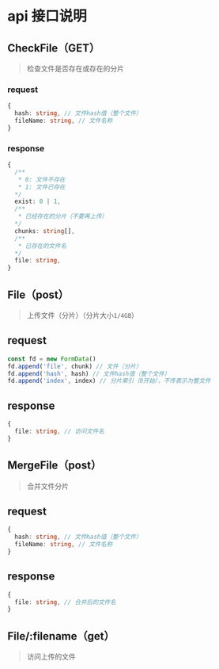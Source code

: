 # api 接口说明

## CheckFile（GET）

> 检查文件是否存在或存在的分片

### request

```ts
{
  hash: string, // 文件hash值（整个文件）
  fileName: string, // 文件名称
}
```

### response

```ts
{
  /**
   * 0: 文件不存在
   * 1: 文件已存在
  */
  exist: 0 | 1,
  /**
   * 已经存在的分片（不要再上传）
  */
  chunks: string[],
  /**
   * 已存在的文件名
  */
  file: string,
}
```

## File（post）

> 上传文件（分片）（分片大小`1/4GB`）

## request

```ts
const fd = new FormData()
fd.append('file', chunk) // 文件（分片）
fd.append('hash', hash) // 文件hash值（整个文件）
fd.append('index', index) // 分片索引（0开始），不传表示为整文件
```

## response

```ts
{
  file: string, // 访问文件名
}
```

## MergeFile（post）

> 合并文件分片

## request

```ts
{
  hash: string, // 文件hash值（整个文件）
  fileName: string, // 文件名称
}
```

## response

```ts
{
  file: string, // 合并后的文件名
}
```

## File/:filename（get）

> 访问上传的文件

